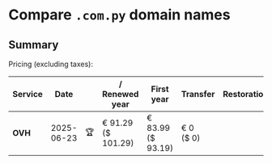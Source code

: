 # Compare `.com.py` domain names

## Summary

Pricing (excluding taxes):

| Service | Date |  | / Renewed year | First year | Transfer | Restoration |
|--|--|--|--|--|--|--|
| **OVH** | 2025-06-23 | 🏆 | € 91.29<br>($ 101.29) | € 83.99<br>($ 93.19) | € 0<br>($ 0) |  |
